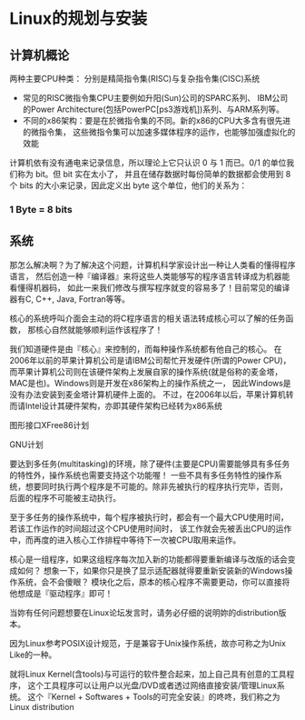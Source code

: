 # Linux的规划与安装

## 计算机概论
两种主要CPU种类： 分别是精简指令集(RISC)与复杂指令集(CISC)系统
- 常见的RISC微指令集CPU主要例如升阳(Sun)公司的SPARC系列、 IBM公司的Power Architecture(包括PowerPC[ps3游戏机])系列、与ARM系列等。
- 不同的x86架构：要是在於微指令集的不同。新的x86的CPU大多含有很先进的微指令集， 这些微指令集可以加速多媒体程序的运作，也能够加强虚拟化的效能

计算机依有没有通电来记录信息，所以理论上它只认识 0 与 1 而已。0/1 的单位我们称为 bit。但 bit 实在太小了， 并且在储存数据时每份简单的数据都会使用到 8 个 bits 的大小来记录，因此定义出 byte 这个单位，他们的关系为：

### 1 Byte = 8 bits

## 系统
那怎么解决啊？为了解决这个问题，计算机科学家设计出一种让人类看的懂得程序语言， 然后创造一种『编译器』来将这些人类能够写的程序语言转译成为机器能看懂得机器码， 如此一来我们修改与撰写程序就变的容易多了！目前常见的编译器有C, C++, Java, Fortran等等。

核心的系统呼叫介面会主动的将C程序语言的相关语法转成核心可以了解的任务函数， 那核心自然就能够顺利运作该程序了！

我们知道硬件是由『核心』来控制的，而每种操作系统都有他自己的核心。 在2006年以前的苹果计算机公司是请IBM公司帮忙开发硬件(所谓的Power CPU)， 而苹果计算机公司则在该硬件架构上发展自家的操作系统(就是俗称的麦金塔，MAC是也)。Windows则是开发在x86架构上的操作系统之一， 因此Windows是没有办法安装到麦金塔计算机硬件上面的。
不过，在2006年以后，苹果计算机转而请Intel设计其硬件架构，亦即其硬件架构已经转为x86系统


图形接口XFree86计划

GNU计划

要达到多任务(multitasking)的环境，除了硬件(主要是CPU)需要能够具有多任务的特性外，操作系统也需要支持这个功能喔！ 一些不具有多任务特性的操作系统，想要同时执行两个程序是不可能的。除非先被执行的程序执行完毕，否则， 后面的程序不可能被主动执行。

至于多任务的操作系统中，每个程序被执行时，都会有一个最大CPU使用时间，若该工作运作的时间超过这个CPU使用时间时， 该工作就会先被丢出CPU的运作中，而再度的进入核心工作排程中等待下一次被CPU取用来运作。

核心是一组程序，如果这组程序每次加入新的功能都得要重新编译与改版的话会变成如何？ 想象一下，如果你只是换了显示适配器就得要重新安装新的Windows操作系统，会不会傻眼？ 模块化之后，原本的核心程序不需要更动，你可以直接将他想成是『驱动程序』即可！

当妳有任何问题想要在Linux论坛发言时，请务必仔细的说明妳的distribution版本。

因为Linux参考POSIX设计规范，于是兼容于Unix操作系统，故亦可称之为Unix Like的一种。

 就将Linux Kernel(含tools)与可运行的软件整合起来，加上自己具有创意的工具程序， 这个工具程序可以让用户以光盘/DVD或者透过网络直接安装/管理Linux系统。 这个『Kernel + Softwares + Tools的可完全安装』的咚咚，我们称之为Linux distribution

